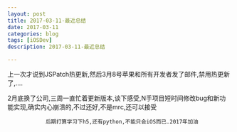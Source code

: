 ```yaml
---
layout: post
title: 2017-03-11-最近总结
date: 2017-03-11
categories: blog
tags: [iOSDev]
description: 2017-03-11-最近总结

---
```


上一次才说到JSPatch热更新,然后3月8号苹果和所有开发者发了邮件,禁用热更新了,....

2月底换了公司,三周一直忙着更新版本,谈下感受,N手项目短时间修改bug和新功能实现,确实内心崩溃的,不过还好,不是mrc,还可以接受

				后期打算学习下h5,还有python,不能只会iOS而已.2017年加油
 
